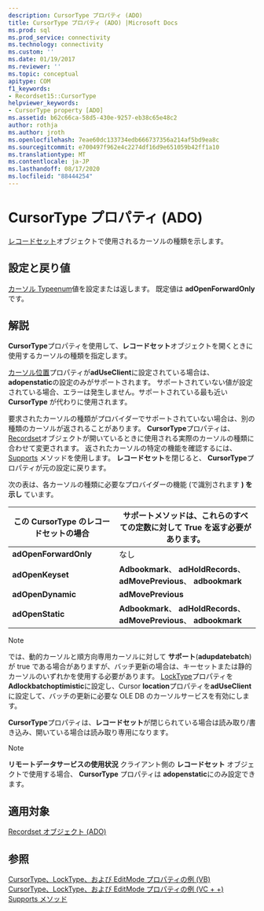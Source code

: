 ```yaml
---
description: CursorType プロパティ (ADO)
title: CursorType プロパティ (ADO) |Microsoft Docs
ms.prod: sql
ms.prod_service: connectivity
ms.technology: connectivity
ms.custom: ''
ms.date: 01/19/2017
ms.reviewer: ''
ms.topic: conceptual
apitype: COM
f1_keywords:
- Recordset15::CursorType
helpviewer_keywords:
- CursorType property [ADO]
ms.assetid: b62c66ca-58d5-430e-9257-eb38c65e48c2
author: rothja
ms.author: jroth
ms.openlocfilehash: 7eae60dc133734edb666737356a214af5bd9ea8c
ms.sourcegitcommit: e700497f962e4c2274df16d9e651059b42ff1a10
ms.translationtype: MT
ms.contentlocale: ja-JP
ms.lasthandoff: 08/17/2020
ms.locfileid: "88444254"
---
```

# <a name="cursortype-property-ado"></a>CursorType プロパティ (ADO)
[レコードセット](../../../ado/reference/ado-api/recordset-object-ado.md)オブジェクトで使用されるカーソルの種類を示します。  
  
## <a name="settings-and-return-values"></a>設定と戻り値  
 [カーソル Typeenum](../../../ado/reference/ado-api/cursortypeenum.md)値を設定または返します。 既定値は **adOpenForwardOnly**です。  
  
## <a name="remarks"></a>解説  
 **CursorType**プロパティを使用して、**レコードセット**オブジェクトを開くときに使用するカーソルの種類を指定します。  
  
 [カーソル位置](../../../ado/reference/ado-api/cursorlocation-property-ado.md)プロパティが**adUseClient**に設定されている場合は、 **adopenstatic**の設定のみがサポートされます。 サポートされていない値が設定されている場合、エラーは発生しません。サポートされている最も近い **CursorType** が代わりに使用されます。  
  
 要求されたカーソルの種類がプロバイダーでサポートされていない場合は、別の種類のカーソルが返されることがあります。 **CursorType**プロパティは、 [Recordset](../../../ado/reference/ado-api/recordset-object-ado.md)オブジェクトが開いているときに使用される実際のカーソルの種類に合わせて変更されます。 返されたカーソルの特定の機能を確認するには、 [Supports](../../../ado/reference/ado-api/supports-method.md) メソッドを使用します。 **レコードセット**を閉じると、 **CursorType**プロパティが元の設定に戻ります。  
  
 次の表は、各カーソルの種類に必要なプロバイダーの機能 (で識別されます **) を示し** ています。  
  
|この CursorType のレコードセットの場合|サポートメソッドは、これらのすべての定数に対して True を返す必要があります。|  
|----------------------------------------|---------------------------------------------------------------------|  
|**adOpenForwardOnly**|なし|  
|**adOpenKeyset**|**Adbookmark**、 **adHoldRecords**、 **adMovePrevious**、 **adbookmark**|  
|**adOpenDynamic**|**adMovePrevious**|  
|**adOpenStatic**|**Adbookmark**、 **adHoldRecords**、 **adMovePrevious**、 **adbookmark**|  
  
> [!NOTE]
>  では、動的カーソルと順方向専用カーソルに対して **サポート**(**adupdatebatch**) が true である場合がありますが、バッチ更新の場合は、キーセットまたは静的カーソルのいずれかを使用する必要があります。 [LockType](../../../ado/reference/ado-api/locktype-property-ado.md)プロパティを**Adlockbatchoptimistic**に設定し、Cursor **location**プロパティを**adUseClient**に設定して、バッチの更新に必要な OLE DB のカーソルサービスを有効にします。  
  
 **CursorType**プロパティは、**レコードセット**が閉じられている場合は読み取り/書き込み、開いている場合は読み取り専用になります。  
  
> [!NOTE]
>  **リモートデータサービスの使用状況** クライアント側の **レコードセット** オブジェクトで使用する場合、 **CursorType** プロパティは **adopenstatic**にのみ設定できます。  
  
## <a name="applies-to"></a>適用対象  
 [Recordset オブジェクト (ADO)](../../../ado/reference/ado-api/recordset-object-ado.md)  
  
## <a name="see-also"></a>参照  
 [CursorType、LockType、および EditMode プロパティの例 (VB)](../../../ado/reference/ado-api/cursortype-locktype-and-editmode-properties-example-vb.md)   
 [CursorType、LockType、および EditMode プロパティの例 (VC + +)](../../../ado/reference/ado-api/cursortype-locktype-and-editmode-properties-example-vc.md)   
 [Supports メソッド](../../../ado/reference/ado-api/supports-method.md)
